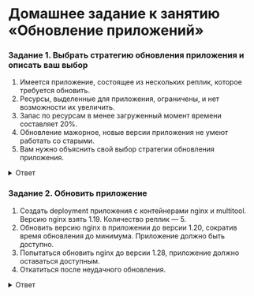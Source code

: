# Домашнее задание к занятию «Обновление приложений»

### Задание 1. Выбрать стратегию обновления приложения и описать ваш выбор

1. Имеется приложение, состоящее из нескольких реплик, которое требуется обновить.
2. Ресурсы, выделенные для приложения, ограничены, и нет возможности их увеличить.
3. Запас по ресурсам в менее загруженный момент времени составляет 20%.
4. Обновление мажорное, новые версии приложения не умеют работать со старыми.
5. Вам нужно объяснить свой выбор стратегии обновления приложения.

<details>
<summary>Ответ</summary>
<br>   
В требования не указанны критерии доступности для клиентов.
Под указанные требования подходят две стратегии Recreate Deployment и Rolling Update Deployment. 
Учитывая, что у нас есть запас по ресурсам в момент минимальной загрузки и во втором задании требуется обеспечить 
доступность, то обновление будем производить на основе стратегии Rolling Update Deployment, 
доступный ресурсов будем регулировать параметрами maxUnavailable and maxSurge.

</details>   

### Задание 2. Обновить приложение

1. Создать deployment приложения с контейнерами nginx и multitool. Версию nginx взять 1.19. Количество реплик — 5.
2. Обновить версию nginx в приложении до версии 1.20, сократив время обновления до минимума. Приложение должно быть доступно.
3. Попытаться обновить nginx до версии 1.28, приложение должно оставаться доступным.
4. Откатиться после неудачного обновления.

<details>
<summary>Ответ</summary>
<br>   

````
 ➜  devops-netology git:(k8s_dz14) ✗ kubectl apply -n netology -f deployment.yaml
deployment.apps/nginx-deployment created

➜  devops-netology git:(k8s_dz14) ✗ kubectl describe -n netology deployment
Name:                   nginx-deployment
Namespace:              netology
CreationTimestamp:      Sat, 09 Dec 2023 09:27:09 +0300
Labels:                 app=nginx
Annotations:            deployment.kubernetes.io/revision: 1
Selector:               app=nginx
Replicas:               5 desired | 5 updated | 5 total | 5 available | 0 unavailable
StrategyType:           RollingUpdate
MinReadySeconds:        0
RollingUpdateStrategy:  1 max unavailable, 1 max surge
Pod Template:
  Labels:  app=nginx
  Containers:
   nginx:
    Image:        nginx:1.14.2
    Port:         80/TCP
    Host Port:    0/TCP
    Environment:  <none>
    Mounts:       <none>
   multitool:
    Image:      wbitt/network-multitool
    Port:       <none>
    Host Port:  <none>
    Environment:
      HTTP_PORT:   1180
      HTTPS_PORT:  11443
    Mounts:        <none>
  Volumes:         <none>
Conditions:
  Type           Status  Reason
  ----           ------  ------
  Available      True    MinimumReplicasAvailable
  Progressing    True    NewReplicaSetAvailable
OldReplicaSets:  <none>
NewReplicaSet:   nginx-deployment-75c698b7d4 (5/5 replicas created)
Events:
  Type    Reason             Age   From                   Message
  ----    ------             ----  ----                   -------
  Normal  ScalingReplicaSet  46s   deployment-controller  Scaled up replica set nginx-deployment-75c698b7d4 to 5

➜  devops-netology git:(k8s_dz14) ✗ kubectl apply -n netology -f deployment.yaml
deployment.apps/nginx-deployment configured
➜  devops-netology git:(k8s_dz14) ✗ kubectl describe -n netology deployment     
Name:                   nginx-deployment
Namespace:              netology
CreationTimestamp:      Sat, 09 Dec 2023 09:27:09 +0300
Labels:                 app=nginx
Annotations:            deployment.kubernetes.io/revision: 2
Selector:               app=nginx
Replicas:               5 desired | 2 updated | 6 total | 4 available | 2 unavailable
StrategyType:           RollingUpdate
MinReadySeconds:        0
RollingUpdateStrategy:  1 max unavailable, 1 max surge
Pod Template:
  Labels:  app=nginx
  Containers:
   nginx:
    Image:        nginx:1.20
    Port:         80/TCP
    Host Port:    0/TCP
    Environment:  <none>
    Mounts:       <none>
   multitool:
    Image:      wbitt/network-multitool
    Port:       <none>
    Host Port:  <none>
    Environment:
      HTTP_PORT:   1180
      HTTPS_PORT:  11443
    Mounts:        <none>
  Volumes:         <none>
Conditions:
  Type           Status  Reason
  ----           ------  ------
  Available      True    MinimumReplicasAvailable
  Progressing    True    ReplicaSetUpdated
OldReplicaSets:  nginx-deployment-75c698b7d4 (4/4 replicas created)
NewReplicaSet:   nginx-deployment-595bc9cd45 (2/2 replicas created)
Events:
  Type    Reason             Age    From                   Message
  ----    ------             ----   ----                   -------
  Normal  ScalingReplicaSet  2m47s  deployment-controller  Scaled up replica set nginx-deployment-75c698b7d4 to 5
  Normal  ScalingReplicaSet  3s     deployment-controller  Scaled up replica set nginx-deployment-595bc9cd45 to 1
  Normal  ScalingReplicaSet  3s     deployment-controller  Scaled down replica set nginx-deployment-75c698b7d4 to 4 from 5
  Normal  ScalingReplicaSet  3s     deployment-controller  Scaled up replica set nginx-deployment-595bc9cd45 to 2 from 1

 ➜  devops-netology git:(k8s_dz14) ✗ kubectl get -n netology pod            
NAME                                READY   STATUS    RESTARTS   AGE
nginx-deployment-595bc9cd45-qjfqc   2/2     Running   0          35s
nginx-deployment-595bc9cd45-fkmz5   2/2     Running   0          35s
nginx-deployment-595bc9cd45-mm5ml   2/2     Running   0          22s
nginx-deployment-595bc9cd45-mdv97   2/2     Running   0          22s
nginx-deployment-595bc9cd45-4gqx4   2/2     Running   0          19s

➜  devops-netology git:(k8s_dz14) ✗ kubectl apply -n netology -f deployment.yaml
deployment.apps/nginx-deployment configured
➜  devops-netology git:(k8s_dz14) ✗ kubectl describe -n netology deployment     
Name:                   nginx-deployment
Namespace:              netology
CreationTimestamp:      Sat, 09 Dec 2023 09:27:09 +0300
Labels:                 app=nginx
Annotations:            deployment.kubernetes.io/revision: 3
Selector:               app=nginx
Replicas:               5 desired | 2 updated | 6 total | 4 available | 2 unavailable
StrategyType:           RollingUpdate
MinReadySeconds:        0
RollingUpdateStrategy:  1 max unavailable, 1 max surge
Pod Template:
  Labels:  app=nginx
  Containers:
   nginx:
    Image:        nginx:1.28
    Port:         80/TCP
    Host Port:    0/TCP
    Environment:  <none>
    Mounts:       <none>
   multitool:
    Image:      wbitt/network-multitool
    Port:       <none>
    Host Port:  <none>
    Environment:
      HTTP_PORT:   1180
      HTTPS_PORT:  11443
    Mounts:        <none>
  Volumes:         <none>
Conditions:
  Type           Status  Reason
  ----           ------  ------
  Available      True    MinimumReplicasAvailable
  Progressing    True    ReplicaSetUpdated
OldReplicaSets:  nginx-deployment-75c698b7d4 (0/0 replicas created), nginx-deployment-595bc9cd45 (4/4 replicas created)
NewReplicaSet:   nginx-deployment-bd5dd5dc7 (2/2 replicas created)
Events:
  Type    Reason             Age               From                   Message
  ----    ------             ----              ----                   -------
  Normal  ScalingReplicaSet  4m4s              deployment-controller  Scaled up replica set nginx-deployment-75c698b7d4 to 5
  Normal  ScalingReplicaSet  80s               deployment-controller  Scaled up replica set nginx-deployment-595bc9cd45 to 1
  Normal  ScalingReplicaSet  80s               deployment-controller  Scaled down replica set nginx-deployment-75c698b7d4 to 4 from 5
  Normal  ScalingReplicaSet  80s               deployment-controller  Scaled up replica set nginx-deployment-595bc9cd45 to 2 from 1
  Normal  ScalingReplicaSet  67s               deployment-controller  Scaled down replica set nginx-deployment-75c698b7d4 to 3 from 4
  Normal  ScalingReplicaSet  67s               deployment-controller  Scaled up replica set nginx-deployment-595bc9cd45 to 3 from 2
  Normal  ScalingReplicaSet  67s               deployment-controller  Scaled down replica set nginx-deployment-75c698b7d4 to 2 from 3
  Normal  ScalingReplicaSet  67s               deployment-controller  Scaled up replica set nginx-deployment-595bc9cd45 to 4 from 3
  Normal  ScalingReplicaSet  64s               deployment-controller  Scaled down replica set nginx-deployment-75c698b7d4 to 1 from 2
  Normal  ScalingReplicaSet  5s (x5 over 64s)  deployment-controller  (combined from similar events): Scaled up replica set nginx-deployment-bd5dd5dc7 to 2 from 1

➜  devops-netology git:(k8s_dz14) ✗ kubectl get -n netology pod                 
NAME                                READY   STATUS             RESTARTS   AGE
nginx-deployment-595bc9cd45-qjfqc   2/2     Running            0          93s
nginx-deployment-595bc9cd45-fkmz5   2/2     Running            0          93s
nginx-deployment-595bc9cd45-mm5ml   2/2     Running            0          80s
nginx-deployment-595bc9cd45-mdv97   2/2     Running            0          80s
nginx-deployment-bd5dd5dc7-787hl    1/2     ImagePullBackOff   0          18s
nginx-deployment-bd5dd5dc7-fvwx9    1/2     ImagePullBackOff   0          18s

➜  devops-netology git:(k8s_dz14) ✗ kubectl rollout -n netology undo deployment nginx-deployment
deployment.apps/nginx-deployment rolled back
➜  devops-netology git:(k8s_dz14) ✗ kubectl get -n netology pod                                 
NAME                                READY   STATUS    RESTARTS   AGE
nginx-deployment-595bc9cd45-qjfqc   2/2     Running   0          2m41s
nginx-deployment-595bc9cd45-fkmz5   2/2     Running   0          2m41s
nginx-deployment-595bc9cd45-mm5ml   2/2     Running   0          2m28s
nginx-deployment-595bc9cd45-mdv97   2/2     Running   0          2m28s
nginx-deployment-595bc9cd45-cwnwx   2/2     Running   0          5s
 
````   
</details>